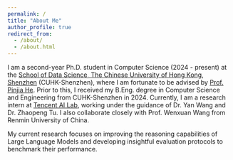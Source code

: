 ```yaml
---
permalink: /
title: "About Me"
author_profile: true
redirect_from: 
  - /about/
  - /about.html
---
```


I am a second-year Ph.D. student in Computer Science (2024 - present) at the [School of Data Science, The Chinese University of Hong Kong, Shenzhen](https://sds.cuhk.edu.cn) (CUHK-Shenzhen), where I am fortunate to be advised by [Prof. Pinjia He](https://pinjiahe.github.io). Prior to this, I received my B.Eng. degree in Computer Science and Engineering from CUHK-Shenzhen in 2024.
Currently, I am a research intern at [Tencent AI Lab](https://ailab.tencent.com/ailab/en/about), working under the guidance of Dr. Yan Wang and Dr. Zhaopeng Tu. I also collaborate closely with Prof. Wenxuan Wang from Renmin University of China.

My current research focuses on improving the reasoning capabilities of Large Language Models and developing insightful evaluation protocols to benchmark their performance.
